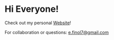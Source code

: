 # Hi Everyone!
Check out my personal [Website](https://elvisfinol.com)!

For collaboration or questions:
e.finol7@gmail.com
